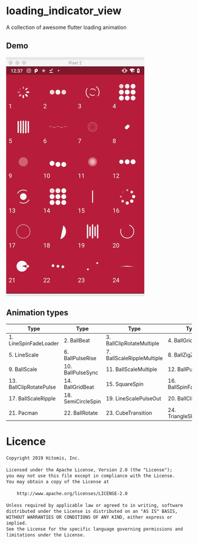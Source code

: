 # loading_indicator_view

A collection of awesome flutter loading animation


## Demo

<img src="flutter_indicator_view.gif" />


## Animation types

| Type | Type | Type | Type |
|---|---|---|---|
|1. LineSpinFadeLoader | 2. BallBeat | 3. BallClipRotateMultiple | 4. BallGridPulse |
|5. LineScale | 6. BallPulseRise | 7. BallScaleRippleMultiple | 8. BallZigZag |
|9. BallScale | 10. BallPulseSync| 11. BallScaleMultiple | 12. BallPulse |
|13. BallClipRotatePulse | 14. BallGridBeat | 15. SquareSpin | 16. BallSpinFadeLoader |
|17. BallScaleRipple | 18. SemiCircleSpin | 19. LineScalePulseOut | 20. BallClipRotate |
|21. Pacman | 22. BallRotate | 23. CubeTransition | 24. TriangleSkewSpin|


# Licence
    Copyright 2019 Hitomis, Inc.

    Licensed under the Apache License, Version 2.0 (the "License");
    you may not use this file except in compliance with the License.
    You may obtain a copy of the License at

        http://www.apache.org/licenses/LICENSE-2.0

    Unless required by applicable law or agreed to in writing, software
    distributed under the License is distributed on an "AS IS" BASIS,
    WITHOUT WARRANTIES OR CONDITIONS OF ANY KIND, either express or implied.
    See the License for the specific language governing permissions and
    limitations under the License.
